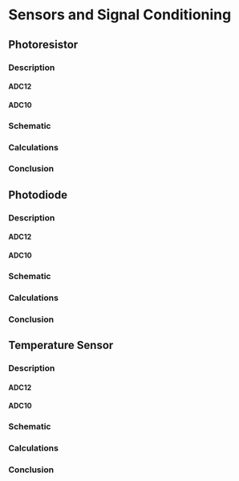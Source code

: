 # Sensors and Signal Conditioning
<!--- ====================================================== -->
## Photoresistor

### Description
#### ADC12
#### ADC10

### Schematic

### Calculations

### Conclusion

<!--- ====================================================== -->


## Photodiode

### Description
#### ADC12
#### ADC10

### Schematic

### Calculations

### Conclusion

<!--- ====================================================== -->

## Temperature Sensor

### Description
#### ADC12
#### ADC10

### Schematic

### Calculations

### Conclusion

